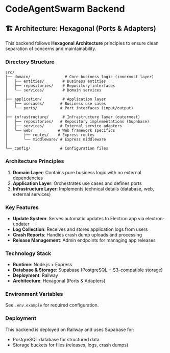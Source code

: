 # CodeAgentSwarm Backend

## 🏗️ Architecture: Hexagonal (Ports & Adapters)

This backend follows **Hexagonal Architecture** principles to ensure clean separation of concerns and maintainability.

### Directory Structure

```
src/
├── domain/               # Core business logic (innermost layer)
│   ├── entities/        # Business entities
│   ├── repositories/    # Repository interfaces
│   └── services/        # Domain services
│
├── application/         # Application layer
│   ├── usecases/       # Business use cases
│   └── ports/          # Port interfaces (input/output)
│
├── infrastructure/      # Infrastructure layer (outermost)
│   ├── repositories/   # Repository implementations (Supabase)
│   ├── services/       # External service adapters
│   └── web/           # Web framework specifics
│       ├── routes/    # Express routes
│       └── middleware/ # Express middleware
│
└── config/             # Configuration files
```

### Architecture Principles

1. **Domain Layer**: Contains pure business logic with no external dependencies
2. **Application Layer**: Orchestrates use cases and defines ports
3. **Infrastructure Layer**: Implements technical details (database, web, external services)

### Key Features

- **Update System**: Serves automatic updates to Electron app via electron-updater
- **Log Collection**: Receives and stores application logs from users
- **Crash Reports**: Handles crash dump uploads and processing
- **Release Management**: Admin endpoints for managing app releases

### Technology Stack

- **Runtime**: Node.js + Express
- **Database & Storage**: Supabase (PostgreSQL + S3-compatible storage)
- **Deployment**: Railway
- **Architecture**: Hexagonal (Ports & Adapters)

### Environment Variables

See `.env.example` for required configuration.

### Deployment

This backend is deployed on Railway and uses Supabase for:
- PostgreSQL database for structured data
- Storage buckets for files (releases, logs, crash dumps)
